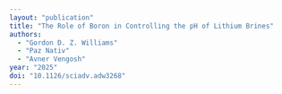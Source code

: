 ```yaml
---
layout: "publication"
title: "The Role of Boron in Controlling the pH of Lithium Brines"
authors:
  - "Gordon D. Z. Williams"
  - "Paz Nativ"
  - "Avner Vengosh"
year: "2025"
doi: "10.1126/sciadv.adw3268"
---
```



